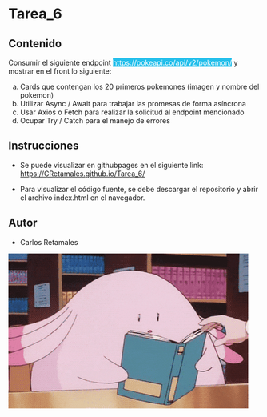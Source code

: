 # Tarea_6

## __Contenido__

<p>Consumir el siguiente endpoint <a href='https://pokeapi.co/api/v2/pokemon/ ' style="background-color:#24bfeb;color:#fff;">https://pokeapi.co/api/v2/pokemon/</a> y mostrar en el front lo siguiente:</p>
<ol type="a">
    <li>Cards que contengan los 20 primeros pokemones (imagen y nombre del pokemon)</li>
    <li>Utilizar Async / Await para trabajar las promesas de forma asíncrona</li>
    <li>Usar Axios o Fetch para realizar la solicitud al endpoint mencionado</li>
    <li>Ocupar Try / Catch para el manejo de errores</li>
</ol>

## __Instrucciones__

- Se puede visualizar en githubpages en el siguiente link: https://CRetamales.github.io/Tarea_6/

- Para visualizar el código fuente, se debe descargar el repositorio y abrir el archivo index.html en el navegador.


## __Autor__

- Carlos Retamales

![](https://github.com/CRetamales/Tarea_6/blob/master/github/giphy.gif)